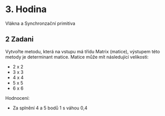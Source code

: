 # 3. Hodina
Vlákna a Synchronzační primitiva

## 2 Zadani
Vytvořte metodu, která na vstupu má třídu Matrix (matice), výstupem této metody je determinant matice.
Matice může mít následující velikosti:
 - 2 x 2
 - 3 x 3
 - 4 x 4
 - 5 x 5
 - 6 x 6

Hodnocení:
 - Za splnění 4 a 5 bodů 1 s váhou 0,4
